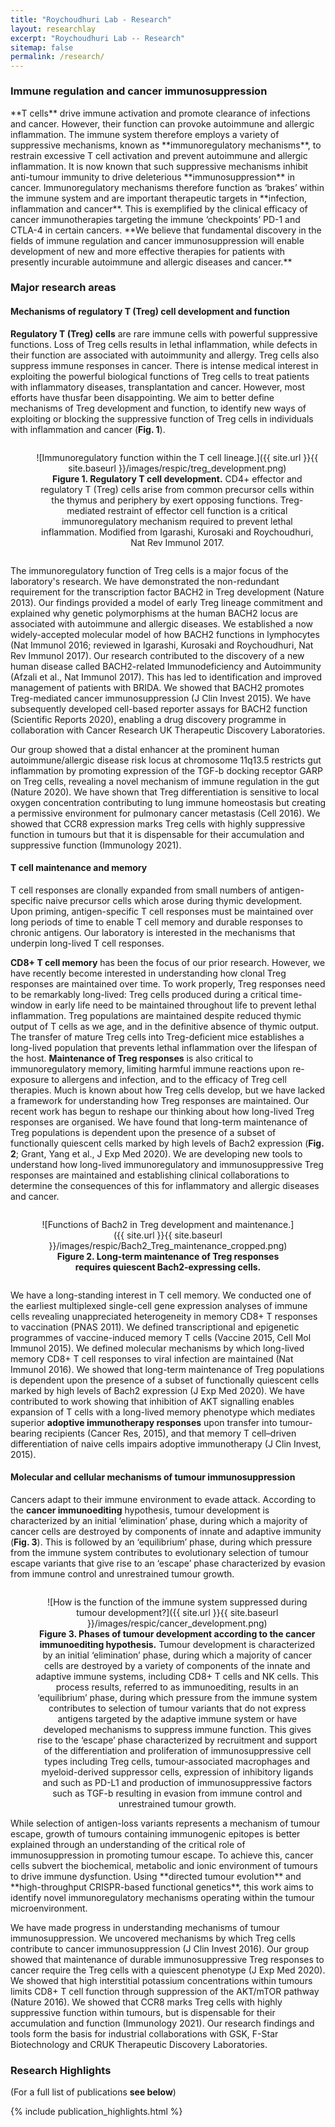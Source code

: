 ```yaml
---
title: "Roychoudhuri Lab - Research"
layout: researchlay
excerpt: "Roychoudhuri Lab -- Research"
sitemap: false
permalink: /research/
---
```


<div id="research_contentid" >
<h3 style="margin-top:22px">Immune regulation and cancer immunosuppression</h3> 
**T cells** drive immune activation and promote clearance of infections and cancer. However, their function can provoke autoimmune and allergic inflammation. The immune system therefore employs a variety of suppressive mechanisms, known as **immunoregulatory mechanisms**, to restrain excessive T cell activation and prevent autoimmune and allergic inflammation. It is now known that such suppressive mechanisms inhibit anti-tumour immunity to drive deleterious **immunosuppression** in cancer. Immunoregulatory mechanisms therefore function as ‘brakes’ within the immune system and are important therapeutic targets in **infection, inflammation and cancer**. This is exemplified by the clinical efficacy of cancer immunotherapies targeting the immune ‘checkpoints’ PD-1 and CTLA-4 in certain cancers. **We believe that fundamental discovery in the fields of immune regulation and cancer immunosuppression will enable development of new and more effective therapies for patients with presently incurable autoimmune and allergic diseases and cancer.**

### Major research areas
#### **Mechanisms of regulatory T (Treg) cell development and function**

**Regulatory T (Treg) cells** are rare immune cells with powerful suppressive functions. Loss of Treg cells results in lethal inflammation, while defects in their function are associated with autoimmunity and allergy. Treg cells also suppress immune responses in cancer. There is intense medical interest in exploiting the powerful biological functions of Treg cells to treat patients with inflammatory diseases, transplantation and cancer. However, most efforts have thusfar been disappointing. We aim to better define mechanisms of Treg development and function, to identify new ways of exploiting or blocking the suppressive function of Treg cells in individuals with inflammation and cancer (**Fig. 1**).  
<div style="text-align:center">
<figure style="width:90%; min-width: 350px; display: inline-block; float:none; vertical-align: top; clear: both;">![Immunoregulatory function within the T cell lineage.]({{ site.url }}{{ site.baseurl }}/images/respic/treg_development.png)
<figcaption><b>Figure 1. Regulatory T cell development.</b> CD4+ effector and regulatory T (Treg) cells arise from common precursor cells within the thymus and periphery by exert opposing functions. Treg-mediated restraint of 
effector cell function is a critical immunoregulatory mechanism required to prevent lethal inflammation.  Modified from Igarashi, Kurosaki and Roychoudhuri, Nat Rev Immunol 2017.
</figcaption></figure>
</div>

The immunoregulatory function of Treg cells is a major focus of the laboratory's research. We have demonstrated the non-redundant requirement for the transcription factor BACH2 in Treg development (Nature 2013). Our findings provided a model of early Treg lineage commitment and explained why genetic polymorphisms at the human BACH2 locus are associated with autoimmune and allergic diseases. We established a now widely-accepted molecular model of how BACH2 functions in lymphocytes (Nat Immunol 2016; reviewed in Igarashi, Kurosaki and Roychoudhuri, Nat Rev Immunol 2017). Our research contributed to the discovery of a new human disease called BACH2-related Immunodeficiency and Autoimmunity (Afzali et al., Nat Immunol 2017). This has led to identification and improved management of patients with BRIDA. We showed that BACH2 promotes Treg-mediated cancer immunosuppression (J Clin Invest 2015). We have subsequently developed cell-based reporter assays for BACH2 function (Scientific Reports 2020), enabling a drug discovery programme in collaboration with Cancer Research UK Therapeutic Discovery Laboratories.

Our group showed that a distal enhancer at the prominent human autoimmune/allergic disease risk locus at chromosome 11q13.5 restricts gut inflammation by promoting expression of the TGF-b docking receptor GARP on Treg cells, revealing a novel mechanism of immune regulation in the gut (Nature 2020).  We have shown that Treg differentiation is sensitive to local oxygen concentration contributing to lung immune homeostasis but creating a permissive environment for pulmonary cancer metastasis (Cell 2016). We showed that CCR8 expression marks Treg cells with highly suppressive function in tumours but that it is dispensable for their accumulation and suppressive function (Immunology 2021). 

#### **T cell maintenance and memory**
T cell responses are clonally expanded from small numbers of antigen-specific naive precursor cells which arose during thymic development. Upon priming, antigen-specific T cell responses must be maintained over long periods of time to enable T cell memory and durable responses to chronic antigens. Our laboratory is interested in the mechanisms that underpin long-lived T cell responses.

**CD8+ T cell memory** has been the focus of our prior research. However, we have recently become interested in understanding how clonal Treg responses are maintained over time. To work properly, Treg responses need to be remarkably long-lived: Treg cells produced during a critical time-window in early life need to be maintained throughout life to prevent lethal inflammation. Treg populations are maintained despite reduced thymic output of T cells as we age, and in the definitive absence of thymic output. The transfer of mature Treg cells into Treg-deficient mice establishes a long-lived population that prevents lethal inflammation over the lifespan of the host. **Maintenance of Treg responses** is also critical to immunoregulatory memory, limiting harmful immune reactions upon re-exposure to allergens and infection, and to the efficacy of Treg cell therapies. Much is known about how Treg cells develop, but we have lacked a framework for understanding how Treg responses are maintained. Our recent work has begun to reshape our thinking about how long-lived Treg responses are organised. We have found that long-term maintenance of Treg populations is dependent upon the presence of a subset of functionally quiescent cells marked by high levels of Bach2 expression (**Fig. 2**; Grant, Yang et al., J Exp Med 2020). We are developing new tools to understand how long-lived immunoregulatory and immunosuppressive Treg responses are maintained and establishing clinical collaborations to determine the consequences of this for inflammatory and allergic diseases and cancer.
<div style="text-align:center"><figure style="width:80%; min-width: 350px; display: inline-block; float:none; vertical-align: top; clear: both;">
![Functions of Bach2 in Treg development and maintenance.]({{ site.url }}{{ site.baseurl }}/images/respic/Bach2_Treg_maintenance_cropped.png)
<figcaption>
<b>Figure 2. Long-term maintenance of Treg responses requires quiescent Bach2-expressing cells. </b>
</figcaption></figure></div>

We have a long-standing interest in T cell memory. We conducted one of the earliest multiplexed single-cell gene expression analyses of immune cells revealing unappreciated heterogeneity in memory CD8+ T responses to vaccination (PNAS 2011). We defined transcriptional and epigenetic programmes of vaccine-induced memory T cells (Vaccine 2015, Cell Mol Immunol 2015). We defined molecular mechanisms by which long-lived memory CD8+ T cell responses to viral infection are maintained (Nat Immunol 2016).  We showed that long-term maintenance of Treg populations is dependent upon the presence of a subset of functionally quiescent cells marked by high levels of Bach2 expression (J Exp Med 2020). We have contributed to work showing that inhibition of AKT signalling enables expansion of T cells with a long-lived memory phenotype which mediates superior **adoptive immunotherapy responses** upon transfer into tumour-bearing recipients (Cancer Res, 2015), and that memory T cell–driven differentiation of naive cells impairs adoptive immunotherapy (J Clin Invest, 2015).

#### **Molecular and cellular mechanisms of tumour immunosuppression**

Cancers adapt to their immune environment to evade attack. According to the **cancer immunoediting** hypothesis, tumour development is characterized by an initial ‘elimination’ phase, during which a majority of cancer cells are destroyed by components of innate and adaptive immunity (**Fig. 3**). This is followed by an ‘equilibrium’ phase, during which pressure from the immune system contributes to evolutionary selection of tumour escape variants that give rise to an ‘escape’ phase characterized by evasion from immune control and unrestrained tumour growth.  

<div style="text-align:center">
<figure style="width:90%; min-width: 350px; display: inline-block; float:none; vertical-align: top; clear: both;">![How is the function of the immune system suppressed during tumour development?]({{ site.url }}{{ site.baseurl }}/images/respic/cancer_development.png)
<figcaption><b>Figure 3. Phases of tumour development according to the cancer immunoediting hypothesis.</b> Tumour development is characterized by an initial ‘elimination’ phase, during which a majority of cancer cells are destroyed by a variety of components of the innate and adaptive immune systems, including CD8+ T cells and NK cells. This process results, referred to as immunoediting, results in an ‘equilibrium’ phase, during which pressure from the immune system contributes to selection of tumour variants that do not express antigens targeted by the adaptive immune system or have developed mechanisms to suppress immune function. This gives rise to the ‘escape’ phase characterized by recruitment and support of the differentiation and proliferation of immunosuppressive cell types including Treg cells, tumour-associated macrophages and myeloid-derived suppressor cells, expression of inhibitory ligands and such as PD-L1 and production of immunosuppressive factors such as TGF-b resulting in evasion from immune control and unrestrained tumour growth.
</figcaption></figure></div>
While selection of antigen-loss variants represents a mechanism of tumour escape, growth of tumours containing immunogenic epitopes is better explained through an understanding of the critical role of immunosuppression in promoting tumour escape. To achieve this, cancer cells subvert the biochemical, metabolic and ionic environment of tumours to drive immune dysfunction. Using **directed tumour evolution** and **high-throughput CRISPR-based functional genetics**, this work aims to identify novel immunoregulatory mechanisms operating within the tumour microenvironment. 

We have made progress in understanding mechanisms of tumour immunosuppression. We uncovered mechanisms by which Treg cells contribute to cancer immunosuppression (J Clin Invest 2016). Our group showed that maintenance of durable immunosuppressive Treg responses to cancer require the Treg cells with a quiescent phenotype (J Exp Med 2020). We showed that high interstitial potassium concentrations within tumours limits CD8+ T cell function through suppression of the AKT/mTOR pathway (Nature 2016). We showed that CCR8 marks Treg cells with highly suppressive function within tumours, but is dispensable for their accumulation and function (Immunology 2021). Our research findings and tools form the basis for industrial collaborations with GSK, F-Star Biotechnology and CRUK Therapeutic Discovery Laboratories.
</div>

### Research Highlights
(For a full list of publications **see below**)
<div id="gridid">
{% include publication_highlights.html %}
</div>

